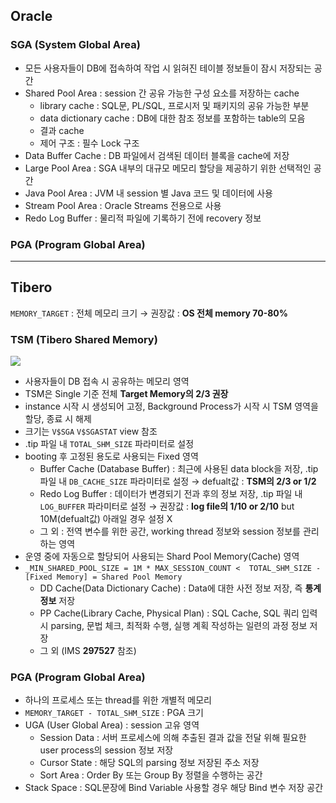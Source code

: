 ## Oracle
### SGA (System Global Area)
- 모든 사용자들이 DB에 접속하여 작업 시 읽혀진 테이블 정보들이 잠시 저장되는 공간
- Shared Pool Area : session 간 공유 가능한 구성 요소를 저장하는 cache
  - library cache : SQL문, PL/SQL, 프로시저 및 패키지의 공유 가능한 부분
  - data dictionary cache : DB에 대한 참조 정보를 포함하는 table의 모음
  - 결과 cache
  - 제어 구조 :  필수 Lock 구조
- Data Buffer Cache : DB 파일에서 검색된 데이터 블록을 cache에 저장
- Large Pool Area : SGA 내부의 대규모 메모리 할당을 제공하기 위한 선택적인 공간
- Java Pool Area : JVM 내 session 별 Java 코드 및 데이터에 사용
- Stream Pool Area : Oracle Streams 전용으로 사용
- Redo Log Buffer : 물리적 파일에 기록하기 전에 recovery 정보
### PGA (Program Global Area)

---
## Tibero
`MEMORY_TARGET` : 전체 메모리 크기 → 권장값 : **OS 전체 memory 70-80%**
### TSM (Tibero Shared Memory)
![](https://prod-files-secure.s3.us-west-2.amazonaws.com/2e9f035b-3bba-4ce1-902b-03e8e4545fa2/50e74659-9cf4-4d7e-a1bb-37b94051050d/3.1_TSM.png?X-Amz-Algorithm=AWS4-HMAC-SHA256&X-Amz-Content-Sha256=UNSIGNED-PAYLOAD&X-Amz-Credential=ASIAZI2LB466TI4KPIU6%2F20251003%2Fus-west-2%2Fs3%2Faws4_request&X-Amz-Date=20251003T032740Z&X-Amz-Expires=3600&X-Amz-Security-Token=IQoJb3JpZ2luX2VjEKP%2F%2F%2F%2F%2F%2F%2F%2F%2F%2FwEaCXVzLXdlc3QtMiJIMEYCIQD4h%2Fbr2RAsKM91Dtm2cTEdXs1c2mML670GVKU17QhD8gIhAP2950nVhssyyX5yLvDVmBOcSbneEL4elX%2BcZSEjRNDLKv8DCDwQABoMNjM3NDIzMTgzODA1IgyaxmIBGB5jaYiqSnkq3AMy2RH%2Bwx%2FCfrjRO0CB84rH0mAwtjBAJb%2FhItFKMJPG8ZWfNxGY22GRgRzaiblElCuPevBzyvAq9XU%2FCP2MlAjQmXmlA846b2LpqZ2%2FTzbAcUQ6v1Da3dFlsRD4sPWa%2FzSynsXqcpxavxW5GEgq4zNhJ75asSI1F9p2KH9623yuSjiTbemNGmn7dwezpy3rXJbOp4yFgkWrjCQUMBoQP7R8oDPP8hi5oCBJBTyF5UbGs2wBPvw5gxEnyZN60ieWlON97OqyqI2nowU8UjBzuDmGYI4xtf3Rhtn687cWNtwO5gcRHrtAtW536pusNYVRbKFymQNaqOnd7fVIYEZXmP9STp%2FAKMghkBwe3Y1dF4kjWJir%2BCgctHe67DsY0%2FC5v5t%2F8CR2AVP%2Fx1U1ck4GM6sGIWHfKjeUJaWxFL52kLbSUZFVT7SUUjmwNYcnxcOuL%2BQAwiQQ%2BkzZu9rjJ7Zo9om1rMR0ygx2LZwINVY0r%2FF2EZiqvAykG4JIDq%2BHEyL5Kph3VoJTRvfK4B1bMe6jmeGSRLODhw9B4gCcG19siAUJK%2F23Aq1mxDfujTcGWCcnPXe2Eeox0ynESpw4MQzmzpJGEzVtncRjbiPsfdtcNo0tOuiO45UiAWHI9LPQxjDa6%2FzGBjqkAVhR42cC%2BUnEt9taAlb3QoJDOvf7BqsDEQ7hCaCltzM%2FhjXSQyqDt%2FUw3JmcIwc%2FbrugPj0bOa7HxCdrAxrCcWh1NlLHKCZ6l53hulkZp4XeQlPZm2I0E30QdevdMc6QesfRDh4tJLWbPk7rf88H9rrs%2FfNc9FH136cN8SarAeHjNEzWUPBpW1z2di7D5MQDPQlTEyE3ZEjnM%2FXunHZZpixR4Emd&X-Amz-Signature=3521696ab957ac97faf0230111ca7bf1deb08360da56a16bca8562ea9681fe98&X-Amz-SignedHeaders=host&x-amz-checksum-mode=ENABLED&x-id=GetObject)
- 사용자들이 DB 접속 시 공유하는 메모리 영역
- TSM은 Single 기준 전체 **Target Memory의 2/3 권장**
- instance 시작 시 생성되어 고정, Background Process가 시작 시 TSM 영역을 할당, 종료 시 해제
- 크기는 `V$SGA` `V$SGASTAT` view 참조
- .tip 파일 내 `TOTAL_SHM_SIZE` 파라미터로 설정
- booting 후 고정된 용도로 사용되는 Fixed 영역
  - Buffer Cache (Database Buffer) : 최근에 사용된 data block을 저장, .tip 파일 내 `DB_CACHE_SIZE` 파라미터로 설정 → defualt값 : **TSM의 2/3 or 1/2**
  - Redo Log Buffer : 데이터가 변경되기 전과 후의 정보 저장, .tip 파일 내 `LOG_BUFFER` 파라미터로 설정 → 권장값 : **log file의 1/10 or 2/10** but 10M(defualt값) 아래일 경우 설정 X
  - 그 외 : 전역 변수를 위한 공간, working thread 정보와 session 정보를 관리하는 영역
- 운영 중에 자동으로 할당되어 사용되는 Shard Pool Memory(Cache) 영역
- `_MIN_SHARED_POOL_SIZE = 1M * MAX_SESSION_COUNT <  TOTAL_SHM_SIZE - [Fixed Memory] = Shared Pool Memory`
  - DD Cache(Data Dictionary Cache) : Data에 대한 사전 정보 저장, 즉 **통계정보** 저장 
  - PP Cache(Library Cache, Physical Plan) : SQL Cache, SQL 쿼리 입력 시 parsing, 문법 체크, 최적화 수행, 실행 계획 작성하는 일련의 과정 정보 저장
  - 그 외  (IMS **297527** 참조)
### PGA (Program Global Area)
- 하나의 프로세스 또는 thread를 위한 개별적 메모리
- `MEMORY_TARGET - TOTAL_SHM_SIZE` : PGA 크기
- UGA (User Global Area) : session 고유 영역
  - Session Data : 서버 프로세스에 의해 추출된 결과 값을 전달 위해 필요한 user process의 session 정보 저장
  - Cursor State : 해당 SQL의 parsing 정보 저장된 주소 저장
  - Sort Area : Order By 또는 Group By 정렬을 수행하는 공간
- Stack Space : SQL문장에 Bind Variable 사용할 경우 해당 Bind 변수 저장 공간

